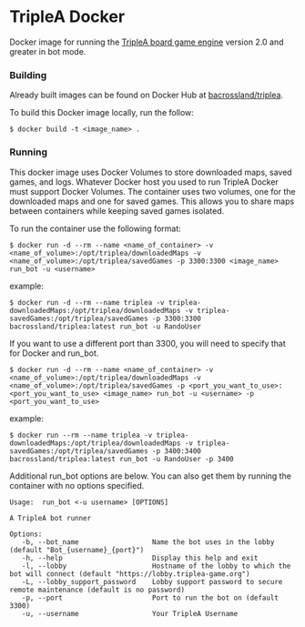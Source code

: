 # TripleA Docker
Docker image for running the [TripleA board game engine](https://triplea-game.org/) version 2.0 and greater in bot mode.

### Building
Already built images can be found on Docker Hub at [bacrossland/triplea](https://hub.docker.com/r/bacrossland/triplea).

To build this Docker image locally, run the follow:

`$ docker build -t <image_name> .`

### Running
This docker image uses Docker Volumes to store downloaded maps, saved games, and logs. Whatever Docker host you used to 
run TripleA Docker must support Docker Volumes. The container uses two volumes, one for the downloaded maps and one for
saved games. This allows you to share maps between containers while keeping saved games isolated.

To run the container use the following format:

`
$ docker run -d --rm --name <name_of_container> -v <name_of_volume>:/opt/triplea/downloadedMaps -v <name_of_volume>:/opt/triplea/savedGames -p 3300:3300 <image_name> run_bot -u <username>
`

example:

`
$ docker run -d --rm --name triplea -v triplea-downloadedMaps:/opt/triplea/downloadedMaps -v triplea-savedGames:/opt/triplea/savedGames -p 3300:3300 bacrossland/triplea:latest run_bot -u RandoUser
`

If you want to use a different port than 3300, you will need to specify that for Docker and run_bot.

`
$ docker run -d --rm --name <name_of_container> -v <name_of_volume>:/opt/triplea/downloadedMaps -v <name_of_volume>:/opt/triplea/savedGames -p <port_you_want_to_use>:<port_you_want_to_use> <image_name> run_bot -u <username> -p <port_you_want_to_use>
`

example:

`
$ docker run --rm --name triplea -v triplea-downloadedMaps:/opt/triplea/downloadedMaps -v triplea-savedGames:/opt/triplea/savedGames -p 3400:3400 bacrossland/triplea:latest run_bot -u RandoUser -p 3400
`

Additional run_bot options are below. You can also get them by running the container with no options specified.

```
Usage:  run_bot <-u username> [OPTIONS]

A TripleA bot runner

Options:
   -b, --bot_name                  Name the bot uses in the lobby (default "Bot_{username}_{port}")
   -h, --help                      Display this help and exit
   -l, --lobby                     Hostname of the lobby to which the bot will connect (default "https://lobby.triplea-game.org")
   -L, --lobby_support_password    Lobby support password to secure remote maintenance (default is no password)
   -p, --port                      Port to run the bot on (default 3300)
   -u, --username                  Your TripleA Username
```